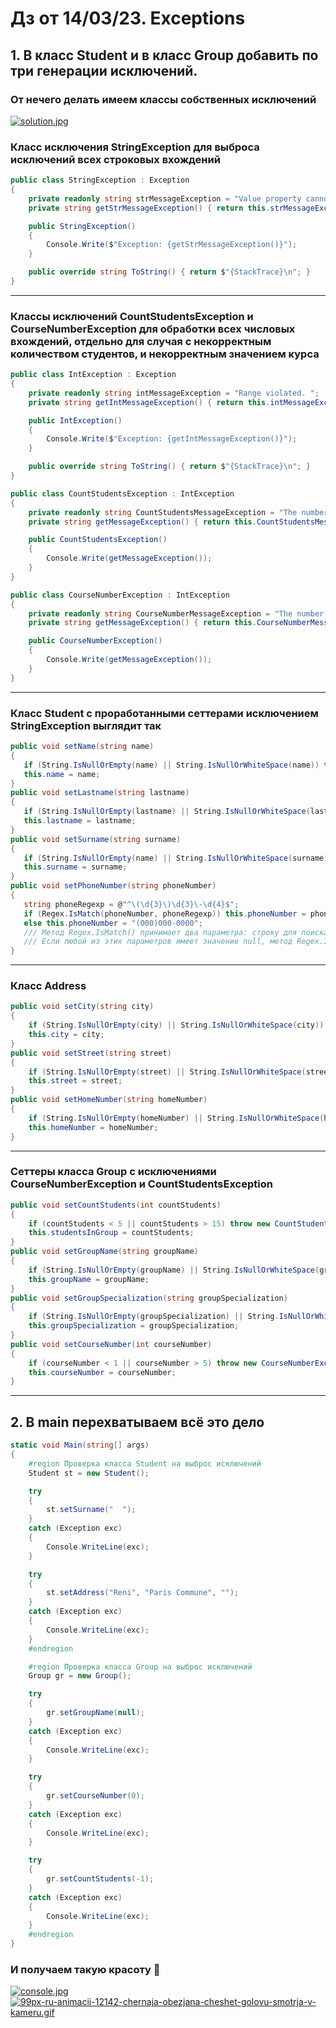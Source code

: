 # Дз от 14/03/23. Exceptions
## 1. В класс Student и в класс Group добавить по три генерации исключений.
### От нечего делать имеем классы собственных исключений
[![solution.jpg](https://i.postimg.cc/Qdk5m3R3/solution.jpg)](https://postimg.cc/K1jRcdGq)
### Класс исключения StringException для выброса исключений всех строковых вхождений
```cs
public class StringException : Exception
{
    private readonly string strMessageException = "Value property cannot be \"null\", a space, or an empty occurrence, please refer to the detailed documentation or try again.\n";
    private string getStrMessageException() { return this.strMessageException; }

    public StringException()
    {
        Console.Write($"Exception: {getStrMessageException()}");
    }

    public override string ToString() { return $"{StackTrace}\n"; }
}
```
____
### Классы исключений CountStudentsException и CourseNumberException для обработки всех числовых вхождений, отдельно для случая с некорректным количеством студентов, и некорректным значением курса
```cs
public class IntException : Exception
{
    private readonly string intMessageException = "Range violated. ";
    private string getIntMessageException() { return this.intMessageException; }

    public IntException()
    {
        Console.Write($"Exception: {getIntMessageException()}");
    }

    public override string ToString() { return $"{StackTrace}\n"; }
}

public class CountStudentsException : IntException
{
    private readonly string CountStudentsMessageException = "The number of students cannot exceed 15, or or be less than 5.\n";
    private string getMessageException() { return this.CountStudentsMessageException; }

    public CountStudentsException()
    {
        Console.Write(getMessageException());
    }
}

public class CourseNumberException : IntException
{
    private readonly string CourseNumberMessageException = "The number of courses cannot exceed 5, or or be less than 1.\n";
    private string getMessageException() { return this.CourseNumberMessageException; }

    public CourseNumberException()
    {
        Console.Write(getMessageException());
    }
}
```
____
### Класс Student с проработанными сеттерами исключением StringException выглядит так
 ```cs
public void setName(string name)
{
    if (String.IsNullOrEmpty(name) || String.IsNullOrWhiteSpace(name)) throw new StringException();
    this.name = name;
}
public void setLastname(string lastname)
{
    if (String.IsNullOrEmpty(lastname) || String.IsNullOrWhiteSpace(lastname)) throw new StringException();
    this.lastname = lastname;
}
public void setSurname(string surname)
{
    if (String.IsNullOrEmpty(name) || String.IsNullOrWhiteSpace(surname)) throw new StringException();
    this.surname = surname;
}
public void setPhoneNumber(string phoneNumber)
{
    string phoneRegexp = @"^\(\d{3}\)\d{3}\-\d{4}$";
    if (Regex.IsMatch(phoneNumber, phoneRegexp)) this.phoneNumber = phoneNumber;
    else this.phoneNumber = "(000)000-0000";
    /// Метод Regex.IsMatch() принимает два параметра: строку для поиска совпадения и регулярное выражение.
    /// Если любой из этих параметров имеет значение null, метод Regex.IsMatch() выбрасывает исключение System.ArgumentNullException()            
}
```
____
### Класс Address
```cs
public void setCity(string city)
{
    if (String.IsNullOrEmpty(city) || String.IsNullOrWhiteSpace(city)) throw new StringException();
    this.city = city;
}
public void setStreet(string street)
{
    if (String.IsNullOrEmpty(street) || String.IsNullOrWhiteSpace(street)) throw new StringException();
    this.street = street;
}
public void setHomeNumber(string homeNumber)
{
    if (String.IsNullOrEmpty(homeNumber) || String.IsNullOrWhiteSpace(homeNumber)) throw new StringException();
    this.homeNumber = homeNumber;
}
```
____
### Сеттеры класса Group с исключениями CourseNumberException и CountStudentsException
```cs
public void setCountStudents(int countStudents)
{
    if (countStudents < 5 || countStudents > 15) throw new CountStudentsException();
    this.studentsInGroup = countStudents;
}
public void setGroupName(string groupName)
{
    if (String.IsNullOrEmpty(groupName) || String.IsNullOrWhiteSpace(groupName)) throw new StringException();
    this.groupName = groupName;
}
public void setGroupSpecialization(string groupSpecialization)
{
    if (String.IsNullOrEmpty(groupSpecialization) || String.IsNullOrWhiteSpace(groupSpecialization)) throw new StringException();
    this.groupSpecialization = groupSpecialization;
}
public void setCourseNumber(int courseNumber)
{
    if (courseNumber < 1 || courseNumber > 5) throw new CourseNumberException();
    this.courseNumber = courseNumber;
}
```
____
## 2. В main перехватываем всё это дело
```cs
static void Main(string[] args)
{
    #region Проверка класса Student на выброс исключений
    Student st = new Student();

    try
    {
        st.setSurname("  ");
    }
    catch (Exception exc)
    {
        Console.WriteLine(exc);                
    }

    try
    {
        st.setAddress("Reni", "Paris Commune", "");
    }
    catch (Exception exc)
    {
        Console.WriteLine(exc);
    }
    #endregion

    #region Проверка класса Group на выброс исключений
    Group gr = new Group();

    try
    {
        gr.setGroupName(null);
    }   
    catch (Exception exc)
    {
        Console.WriteLine(exc);
    }

    try
    {
        gr.setCourseNumber(0);
    }
    catch (Exception exc)
    {
        Console.WriteLine(exc);
    }

    try
    {
        gr.setCountStudents(-1);
    }
    catch (Exception exc)
    {
        Console.WriteLine(exc);
    }
    #endregion
}
```
### И получаем такую красоту :star_struck:
[![console.jpg](https://i.postimg.cc/RFmD840L/console.jpg)](https://postimg.cc/PL6yvGYC)
[![99px-ru-animacii-12142-chernaja-obezjana-cheshet-golovu-smotrja-v-kameru.gif](https://i.postimg.cc/c4b23Bmt/99px-ru-animacii-12142-chernaja-obezjana-cheshet-golovu-smotrja-v-kameru.gif)](https://postimg.cc/4mpWktjX)
